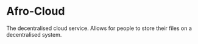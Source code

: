 # Afro-Cloud
The decentralised cloud service. Allows for people to store their files on a decentralised system.
